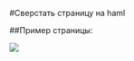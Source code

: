 #Сверстать страницу на haml

##Пример страницы:

![](https://github.com/mrvershynin/korzina/blob/master/result.png)
